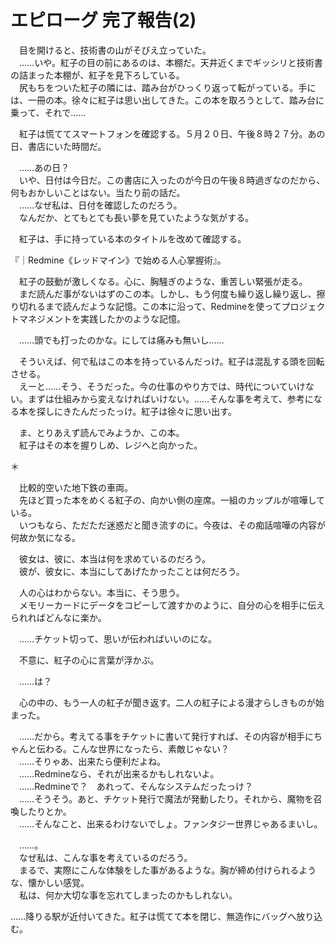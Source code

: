 # エピローグ 完了報告(2)
　目を開けると、技術書の山がそびえ立っていた。  
　……いや。紅子の目の前にあるのは、本棚だ。天井近くまでギッシリと技術書の詰まった本棚が、紅子を見下ろしている。  
　尻もちをついた紅子の隣には、踏み台がひっくり返って転がっている。手には、一冊の本。徐々に紅子は思い出してきた。この本を取ろうとして、踏み台に乗って、それで……

　紅子は慌ててスマートフォンを確認する。５月２０日、午後８時２７分。あの日、書店にいた時間だ。

　……あの日？  
　いや、日付は今日だ。この書店に入ったのが今日の午後８時過ぎなのだから、何もおかしいことはない。当たり前の話だ。  
　……なぜ私は、日付を確認したのだろう。  
　なんだか、とてもとても長い夢を見ていたような気がする。

　紅子は、手に持っている本のタイトルを改めて確認する。

『｜Redmine《レッドマイン》で始める人心掌握術』。

　紅子の鼓動が激しくなる。心に、胸騒ぎのような、重苦しい緊張が走る。  
　まだ読んだ事がないはずのこの本。しかし、もう何度も繰り返し繰り返し、擦り切れるまで読んだような記憶。この本に沿って、Redmineを使ってプロジェクトマネジメントを実践したかのような記憶。

　……頭でも打ったのかな。にしては痛みも無いし……

　そういえば、何で私はこの本を持っているんだっけ。紅子は混乱する頭を回転させる。  
　えーと……そう、そうだった。今の仕事のやり方では、時代についていけない。まずは仕組みから変えなければいけない。……そんな事を考えて、参考になる本を探しにきたんだったっけ。紅子は徐々に思い出す。

　ま、とりあえず読んでみようか、この本。  
　紅子はその本を握りしめ、レジへと向かった。

＊

　比較的空いた地下鉄の車両。  
　先ほど買った本をめくる紅子の、向かい側の座席。一組のカップルが喧嘩している。  
　いつもなら、ただただ迷惑だと聞き流すのに。今夜は、その痴話喧嘩の内容が何故か気になる。

　彼女は、彼に、本当は何を求めているのだろう。  
　彼が、彼女に、本当にしてあげたかったことは何だろう。

　人の心はわからない。本当に、そう思う。  
　メモリーカードにデータをコピーして渡すかのように、自分の心を相手に伝えられればどんなに楽か。

　……チケット切って、思いが伝わればいいのにな。

　不意に、紅子の心に言葉が浮かぶ。

　……は？

　心の中の、もう一人の紅子が聞き返す。二人の紅子による漫才らしきものが始まった。

　……だから。考えてる事をチケットに書いて発行すれば、その内容が相手にちゃんと伝わる。こんな世界になったら、素敵じゃない？  
　……そりゃあ、出来たら便利だよね。  
　……Redmineなら、それが出来るかもしれないよ。  
　……Redmineで？　あれって、そんなシステムだったっけ？  
　……そうそう。あと、チケット発行で魔法が発動したり。それから、魔物を召喚したりとか。  
　……そんなこと、出来るわけないでしょ。ファンタジー世界じゃあるまいし。

　……。  
　なぜ私は、こんな事を考えているのだろう。  
　まるで、実際にこんな体験をした事があるような。胸が締め付けられるような、懐かしい感覚。  
　私は、何か大切な事を忘れてしまったのかもしれない。

……降りる駅が近付いてきた。紅子は慌てて本を閉じ、無造作にバッグへ放り込む。
